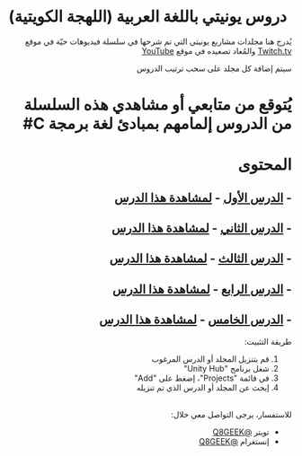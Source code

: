 # دروس يونيتي باللغة العربية (اللهجة الكويتية)

<div dir="rtl" style="text-align: right;">
  
  يُدرج هنا مجلدات مشاريع يونيتي التي تم شرحها في سلسلة فيديوهات حيّة في موقع [Twitch.tv](https://twitch.tv/q8geek "Twitch.tv") والمُعاد تصعيده في موقع [YouTube](https://www.youtube.com/playlist?list=PLDZu-0IA-DA-WCMvFllakKVbJqqSHG-5y "YouTube")

</div>

<div dir="rtl" style="text-align: right;">
  
  سيتم إضافة كل مجلد على سحب ترتيب الدروس

</div>

<div dir="rtl" style="text-align: right;">

# يُتوقع من متابعي أو مشاهدي هذه السلسلة من الدروس إلمامهم بمبادئ لغة برمجة C#

</div>

<div dir="rtl" style="text-align: right;">
  
# المحتوى
## - [الدرس الأول](https://github.com/q8geek/Unity-Tutorials/tree/master/First%20Tutorial) - [لمشاهدة هذا الدرس](https://youtu.be/jNCt0Jh3gS4)
## - [الدرس الثاني](https://github.com/q8geek/Unity-Tutorials/tree/master/Second%20Tutorial) - [لمشاهدة هذا الدرس](https://youtu.be/TZBbHrA1BsA)
## - [الدرس الثالث](https://github.com/q8geek/Unity-Tutorials/tree/master/Third%20Tutorial) - [لمشاهدة هذا الدرس](https://youtu.be/7zDofw8RMAU)
## - [الدرس الرابع](https://github.com/q8geek/Unity-Tutorials/tree/master/Fourth%20Tutorial) - [لمشاهدة هذا الدرس](https://youtu.be/7zDofw8RMAU)
## - [الدرس الخامس](https://github.com/q8geek/Unity-Tutorials/tree/master/Fifth%20Tutorial) - [لمشاهدة هذا الدرس](hhttps://youtu.be/c566YZpKnWI)


</div>

<div dir="rtl" style="text-align: right;">
  
طريقة التثبيت:
1. قم بتنزيل المجلد أو الدرس المرغوب
2. شغل برنامج "Unity Hub"
3. في قائمة "Projects"، إضغط على "Add"
4. إبحث عن المجلد أو الدرس الذي تم تنزيله

</div>

<br/>

<div dir="rtl" style="text-align: right;">للاستفسار، يرجى التواصل معي خلال:

- تويتر [@Q8GEEK](http://twitter.com/q8geek "@Q8GEEK")
- إنستغرام [@Q8GEEK](http://instagram.com/q8geek "@Q8GEEK")

</div>
